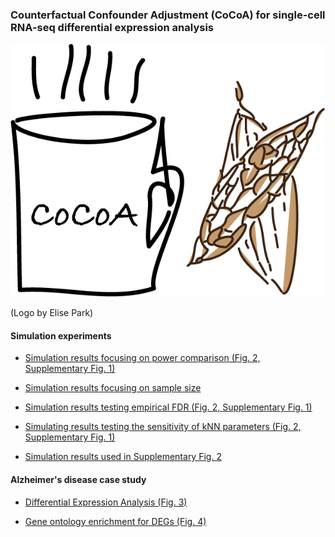 ### Counterfactual Confounder Adjustment (CoCoA) for single-cell RNA-seq differential expression analysis

![](CoCoA.png)

(Logo by Elise Park)

#### Simulation experiments

* [Simulation results focusing on power comparison (Fig. 2, Supplementary Fig. 1)](result_simulation-power.html)

* [Simulation results focusing on sample size](result_simulation-samplesize.html)

* [Simulation results testing empirical FDR (Fig. 2, Supplementary Fig. 1)](result_simulation-fdr.html)

* [Simulating results testing the sensitivity of kNN parameters (Fig. 2, Supplementary Fig. 1)](result_simulation-knn.html)

* [Simulation results used in Supplementary Fig. 2](result_simulation-v3.html)

#### Alzheimer's disease case study

* [Differential Expression Analysis (Fig. 3)](result_AD.html)

* [Gene ontology enrichment for DEGs (Fig. 4)](result_AD_GO.html)


